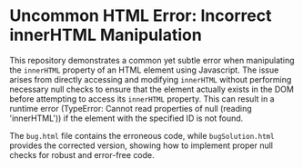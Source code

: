 # Uncommon HTML Error: Incorrect innerHTML Manipulation

This repository demonstrates a common yet subtle error when manipulating the `innerHTML` property of an HTML element using Javascript.  The issue arises from directly accessing and modifying `innerHTML` without performing necessary null checks to ensure that the element actually exists in the DOM before attempting to access its `innerHTML` property. This can result in a runtime error (TypeError: Cannot read properties of null (reading 'innerHTML')) if the element with the specified ID is not found.

The `bug.html` file contains the erroneous code, while `bugSolution.html` provides the corrected version, showing how to implement proper null checks for robust and error-free code.